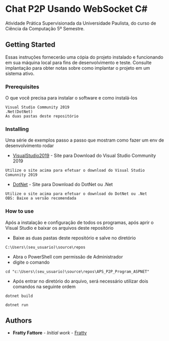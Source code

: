 # Chat P2P Usando WebSocket C#

Atividade Prática Supervisionada da Universidade Paulista, do curso de Ciência da Computação 5º Semestre.

## Getting Started

Essas instruções fornecerão uma cópia do projeto instalado e funcionando em sua máquina local para fins de desenvolvimento e teste. Consulte implantação para obter notas sobre como implantar o projeto em um sistema ativo.

### Prerequisites

O que você precisa para instalar o software e como instalá-los

```
Visual Studio Community 2019
.Net(DotNet)
As duas pastas deste repositório
```

### Installing

Uma série de exemplos passo a passo que mostram como fazer um env de desenvolvimento rodar

* [VisualStudio2019](https://visualstudio.microsoft.com/pt-br/vs/) - Site para Download do Visual Studio Community 2019
```
Utilize o site acima para efetuar o download do Visual Studio Comunnity 2019
```

* [DotNet](https://dotnet.microsoft.com/download) - Site para Download do DotNet ou .Net
```
Utilize o site acima para efetuar o download do DotNet ou .Net
OBS: Baixe a versão recomendada
```

### How to use

Após a instalação e configuração de todos os programas, após aprir o Visual Studio e baixar os arquivos deste repositório

* Baixe as duas pastas deste repositório e salve no diretório
``` 
C:\Users\(seu_usuario)\source\repos
```

* Abra o PowerShell com permissão de Administrador
* digite o comando
``` 
cd "c:\Users\(seu_usuario)\source\repos\APS_P2P_Program_ASPNET"
```
* Após entrar no diretório do arquivo, será necessário utilizar dois comandos na seguinte ordem
``` 
dotnet build

dotnet run
```

## Authors

* **Fratty Fattore** - *Initial work* - [Fratty](https://github.com/Fattore)
